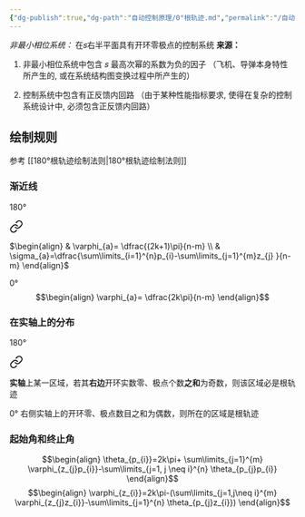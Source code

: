 ```yaml
---
{"dg-publish":true,"dg-path":"自动控制原理/0°根轨迹.md","permalink":"/自动控制原理/0°根轨迹/","noteIcon":"","created":"2024-04-16T13:01:27.302+08:00","updated":"2024-04-21T18:54:06.471+08:00"}
---
```


*非最小相位系统：*
在𝑠右半平面具有开环零极点的控制系统
**来源：**
1. 非最小相位系统中包含 𝑠 最高次幂的系数为负的因子
（飞机、导弹本身特性所产生的, 或在系统结构图变换过程中所产生的）

2. 控制系统中包含有正反馈内回路 
（由于某种性能指标要求, 使得在复杂的控制系统设计中, 必须包含正反馈内回路）

## 绘制规则
参考 [[180°根轨迹绘制法则\|180°根轨迹绘制法则]]

### 渐近线
180°

<div class="transclusion internal-embed is-loaded"><a class="markdown-embed-link" href="/180/#230837" aria-label="Open link"><svg xmlns="http://www.w3.org/2000/svg" width="24" height="24" viewBox="0 0 24 24" fill="none" stroke="currentColor" stroke-width="2" stroke-linecap="round" stroke-linejoin="round" class="svg-icon lucide-link"><path d="M10 13a5 5 0 0 0 7.54.54l3-3a5 5 0 0 0-7.07-7.07l-1.72 1.71"></path><path d="M14 11a5 5 0 0 0-7.54-.54l-3 3a5 5 0 0 0 7.07 7.07l1.71-1.71"></path></svg></a><div class="markdown-embed">



$\begin{align}
 & \varphi_{a}= \dfrac{(2k+1)\pi}{n-m} \\
 & \sigma_{a}=\dfrac{\sum\limits_{i=1}^{n}p_{i}-\sum\limits_{j=1}^{m}z_{j} }{n-m}
\end{align}$

</div></div>

0°
$$\begin{align}
\varphi_{a}= \dfrac{2k\pi}{n-m}
\end{align}$$
### 在实轴上的分布
180°

<div class="transclusion internal-embed is-loaded"><a class="markdown-embed-link" href="/180/#2fb7cb" aria-label="Open link"><svg xmlns="http://www.w3.org/2000/svg" width="24" height="24" viewBox="0 0 24 24" fill="none" stroke="currentColor" stroke-width="2" stroke-linecap="round" stroke-linejoin="round" class="svg-icon lucide-link"><path d="M10 13a5 5 0 0 0 7.54.54l3-3a5 5 0 0 0-7.07-7.07l-1.72 1.71"></path><path d="M14 11a5 5 0 0 0-7.54-.54l-3 3a5 5 0 0 0 7.07 7.07l1.71-1.71"></path></svg></a><div class="markdown-embed">



**实轴**上某一区域，若其**右边**开环实数零、极点个数**之和**为奇数，则该区域必是根轨迹 

</div></div>

0°
右侧实轴上的开环零、极点数目之和为偶数，则所在的区域是根轨迹
### 起始角和终止角
$$\begin{align}
\theta_{p_{i}}=2k\pi+ \sum\limits_{j=1}^{m} \varphi_{z_{j}p_{i}}-\sum\limits_{j=1, j \neq i}^{n} \theta_{p_{j}p_{i}}
\end{align}$$
$$\begin{align}
\varphi_{z_{i}}=2k\pi-(\sum\limits_{j=1,j\neq i}^{m} \varphi_{z_{j}z_{i}}-\sum\limits_{j=1}^{n} \theta_{p_{j}z_{i}}) 
\end{align}$$
